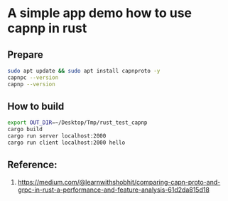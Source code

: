 # A simple app demo how to use capnp in rust

## Prepare
```bash
sudo apt update && sudo apt install capnproto -y
capnpc --version
capnp --version
```

## How to build
```bash
export OUT_DIR=~/Desktop/Tmp/rust_test_capnp
cargo build
cargo run server localhost:2000 
cargo run client localhost:2000 hello
```

## Reference:
1. https://medium.com/@learnwithshobhit/comparing-capn-proto-and-grpc-in-rust-a-performance-and-feature-analysis-61d2da815d18